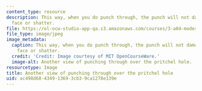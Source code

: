 ```yaml
---
content_type: resource
description: This way, when you do punch through, the punch will not damage the anvil
  face or shatter.
file: https://ol-ocw-studio-app-qa.s3.amazonaws.com/courses/3-a04-modern-blacksmithing-and-physical-metallurgy-fall-2008/ac498d68434913693cb39ca1278e139e_058.jpg
file_type: image/jpeg
image_metadata:
  caption: This way, when you do punch through, the punch will not damage the anvil
    face or shatter.
  credit: 'Credit: Image courtesy of MIT OpenCourseWare.'
  image-alt: Another view of punching through over the pritchel hole.
resourcetype: Image
title: Another view of punching through over the pritchel hole
uid: ac498d68-4349-1369-3cb3-9ca1278e139e
---
```

